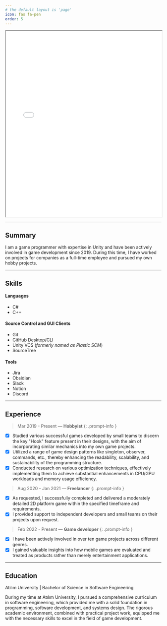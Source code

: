 ```yaml
---
# the default layout is 'page'
icon: fas fa-pen
order: 5
---
```



<iframe src="/assets/files/resume.pdf" width="100%" height="600px"></iframe>

---

## Summary

I am a game programmer with expertise in Unity and have been actively involved in game development since 2019.
During this time, I have worked on projects for companies as a full-time employee and pursued my own hobby projects.

---

## Skills

#### Languages

* C#
* C++

#### Source Control and GUI Clients

* Git
* GitHub Desktop/CLI
* Unity VCS (*formerly named as Plastic SCM*)
* SourceTree

#### Tools

* Jira
* Obsidian
* Slack
* Notion
* Discord

---

## Experience

> Mar 2019 - Present — **Hobbyist**
{: .prompt-info }

- [x] Studied various successful games developed by small teams
      to discern the key "Hook" feature present in their designs,
      with the aim of incorporating similar mechanics into my own game
      projects.
- [x] Utilized a range of game design patterns like singleton, observer, commands, etc.,
      thereby enhancing the readability, scalability, and sustainability of the programming
      structure.
- [x] Conducted research on various optimization techniques, effectively implementing them to
      achieve substantial enhancements in CPU/GPU workloads and memory usage efficiency.

> Aug 2020 - Jan 2021 — **Freelancer**
{: .prompt-info }

- [x] As requested, I successfully completed and delivered a moderately detailed 2D platform game
      within the specified timeframe and requirements.
- [x] I provided support to independent developers and small teams on their projects upon request.

> Feb 2022 - Present — **Game developer**
{: .prompt-info }

- [x] I have been actively involved in over ten game projects across different genres.
- [x] I gained valuable insights into how mobile games are evaluated and treated as products rather than
      merely entertainment applications.

---

## Education

Atılım University | Bachelor of Science in Software Engineering

During my time at Atılım University, I pursued a comprehensive curriculum in software engineering, which provided me with a solid foundation in programming, software development, and systems design.
The rigorous academic environment, combined with practical project work, equipped me with the necessary skills to excel in the field of game development.
